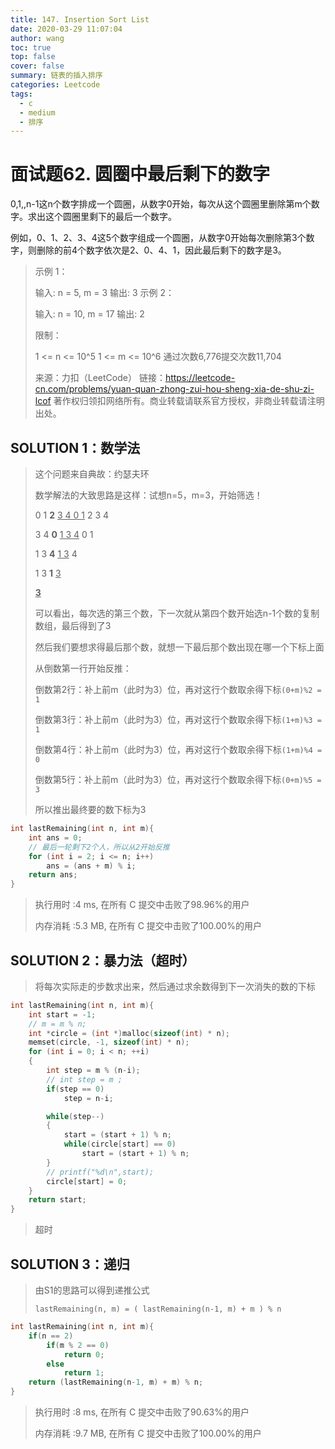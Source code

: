 ```yaml
---
title: 147. Insertion Sort List
date: 2020-03-29 11:07:04
author: wang
toc: true
top: false
cover: false
summary: 链表的插入排序
categories: Leetcode
tags:
  - c
  - medium
  - 排序
---
```


# 面试题62. 圆圈中最后剩下的数字

0,1,,n-1这n个数字排成一个圆圈，从数字0开始，每次从这个圆圈里删除第m个数字。求出这个圆圈里剩下的最后一个数字。

例如，0、1、2、3、4这5个数字组成一个圆圈，从数字0开始每次删除第3个数字，则删除的前4个数字依次是2、0、4、1，因此最后剩下的数字是3。


> 示例 1：
>
> 输入: n = 5, m = 3
> 输出: 3
> 示例 2：
>
> 输入: n = 10, m = 17
> 输出: 2
>
>
> 限制：
>
> 1 <= n <= 10^5
> 1 <= m <= 10^6
> 通过次数6,776提交次数11,704
>
> 来源：力扣（LeetCode）
> 链接：https://leetcode-cn.com/problems/yuan-quan-zhong-zui-hou-sheng-xia-de-shu-zi-lcof
> 著作权归领扣网络所有。商业转载请联系官方授权，非商业转载请注明出处。



## SOLUTION 1：数学法

> 这个问题来自典故：约瑟夫环
>
> 数学解法的大致思路是这样：试想n=5，m=3，开始筛选！
>
> 0 1 **2** <u>3 4 0 1</u> 2 3 4
>
> 3 4 **0** <u>1 3 4</u> 0 1
>
> 1 3 **4** <u>1 3</u> 4
>
> 1 3 **1** <u>3</u>
>
> **<u>3</u>**
>
> 可以看出，每次选的第三个数，下一次就从第四个数开始选n-1个数的复制数组，最后得到了3
>
> 然后我们要想求得最后那个数，就想一下最后那个数出现在哪一个下标上面
>
> 从倒数第一行开始反推：
>
> 倒数第2行：补上前m（此时为3）位，再对这行个数取余得下标`(0+m)%2 = 1`
>
> 倒数第3行：补上前m（此时为3）位，再对这行个数取余得下标`(1+m)%3 = 1`
>
> 倒数第4行：补上前m（此时为3）位，再对这行个数取余得下标`(1+m)%4 = 0`
>
> 倒数第5行：补上前m（此时为3）位，再对这行个数取余得下标`(0+m)%5 = 3`
>
> 所以推出最终要的数下标为3

```c++
int lastRemaining(int n, int m){
	int ans = 0;
    // 最后一轮剩下2个人，所以从2开始反推
    for (int i = 2; i <= n; i++) 
        ans = (ans + m) % i;
    return ans;
}
```

> 执行用时 :4 ms, 在所有 C 提交中击败了98.96%的用户
>
> 内存消耗 :5.3 MB, 在所有 C 提交中击败了100.00%的用户

## SOLUTION 2：暴力法（超时）

> 将每次实际走的步数求出来，然后通过求余数得到下一次消失的数的下标

```c++
int lastRemaining(int n, int m){
	int start = -1;
	// m = m % n;
	int *circle = (int *)malloc(sizeof(int) * n);	
	memset(circle, -1, sizeof(int) * n);
	for (int i = 0; i < n; ++i)
	{
		int step = m % (n-i);
		// int step = m ;
        if(step == 0)
            step = n-i;

		while(step--)
		{
			start = (start + 1) % n;
			while(circle[start] == 0)
				start = (start + 1) % n;
		}
        // printf("%d\n",start);
		circle[start] = 0; 
	}
	return start;
}
```

> 超时

## SOLUTION 3：递归

> 由S1的思路可以得到递推公式
>
> `lastRemaining(n, m) = ( lastRemaining(n-1, m) + m ) % n`

```c++
int lastRemaining(int n, int m){
	if(n == 2) 
        if(m % 2 == 0) 
            return 0;
        else 
            return 1;
   	return (lastRemaining(n-1, m) + m) % n;
}
```

> 执行用时 :8 ms, 在所有 C 提交中击败了90.63%的用户
>
> 内存消耗 :9.7 MB, 在所有 C 提交中击败了100.00%的用户